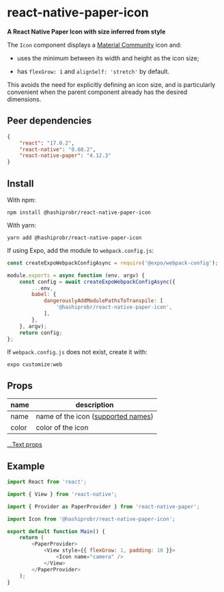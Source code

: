 react-native-paper-icon
=======================

**A React Native Paper Icon with size inferred from style**

The `Icon` component displays a [Material
Community](https://materialdesignicons.com/) icon and:

* uses the minimum between its width and height as the icon size;

* has `flexGrow: 1` and `alignSelf: 'stretch'` by default.

This avoids the need for explicitly defining an icon size, and is particularly
convenient when the parent component already has the desired dimensions.


Peer dependencies
-----------------

``` json
{
    "react": "17.0.2",
    "react-native": "0.68.2",
    "react-native-paper": "4.12.3"
}
```


Install
-------

With npm:

```
npm install @hashiprobr/react-native-paper-icon
```

With yarn:

```
yarn add @hashiprobr/react-native-paper-icon
```

If using Expo, add the module to `webpack.config.js`:

``` js
const createExpoWebpackConfigAsync = require('@expo/webpack-config');

module.exports = async function (env, argv) {
    const config = await createExpoWebpackConfigAsync({
        ...env,
        babel: {
            dangerouslyAddModulePathsToTranspile: [
                '@hashiprobr/react-native-paper-icon',
            ],
        },
    }, argv);
    return config;
};
```

If `webpack.config.js` does not exist, create it with:

```
expo customize:web
```


Props
-----

| name  | description |
|-------|-------------|
| name  | name of the icon ([supported names](https://callstack.github.io/react-native-paper/icons.html)) |
| color | color of the icon |

[...Text props](https://reactnative.dev/docs/text#props)


Example
-------

``` js
import React from 'react';

import { View } from 'react-native';

import { Provider as PaperProvider } from 'react-native-paper';

import Icon from '@hashiprobr/react-native-paper-icon';

export default function Main() {
    return (
        <PaperProvider>
            <View style={{ flexGrow: 1, padding: 10 }}>
                <Icon name="camera" />
            </View>
        </PaperProvider>
    );
}
```
